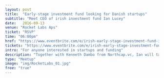 ```yaml
---
layout: post
title:  "Early-stage investment fund looking for Danish startups"
subtitle: "Meet CEO of irish investment fund Ian Lucey"
date:   2016-09-13
venue: "Rocket Labs Aps"
ticket: "RSVP"
time: "06:00pm"
href: "https://www.eventbrite.com/e/irish-early-stage-investment-fund-is-looking-for-danish-startups-tickets-26560419931"
tickets: "https://www.eventbrite.com/e/irish-early-stage-investment-fund-is-looking-for-danish-startups-tickets-26560419931"
intro: "For anyone interested in startups and funding"
description: "Together with Kenneth Dambo from Northcap.vc, Ian will talk the differences and similarities of startup ecosystems in Ireland, the UK and Scandinavia."
type: "Meetup"
image: "img/RocketLabs_01.jpg"
free: "true"
---
```

<!-- fill in the URL of your event host page if you haven't enough information for a detail page, so the event link won't point on the detail page at all -->
